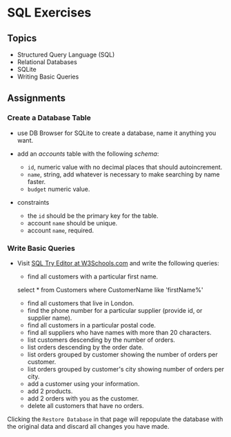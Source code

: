 # SQL Exercises 

## Topics

- Structured Query Language (SQL)
- Relational Databases
- SQLite
- Writing Basic Queries

## Assignments

### Create a Database Table

- use DB Browser for SQLite to create a database, name it anything you want.
- add an _accounts_ table with the following _schema_:

  - `id`, numeric value with no decimal places that should autoincrement.
  - `name`, string, add whatever is necessary to make searching by name faster.
  - `budget` numeric value.

- constraints
  - the `id` should be the primary key for the table.
  - account `name` should be unique.
  - account `name`, required.

### Write Basic Queries

- Visit [SQL Try Editor at W3Schools.com](https://www.w3schools.com/Sql/tryit.asp?filename=trysql_select_top) and write the following queries:
  - find all customers with a particular first name.

  select * from Customers
  where CustomerName like 'firstName%'


  - find all customers that live in London.
  - find the phone number for a particular supplier (provide id, or supplier name).
  - find all customers in a particular postal code.
  - find all suppliers who have names with more than 20 characters.
  - list customers descending by the number of orders.
  - list orders descending by the order date.
  - list orders grouped by customer showing the number of orders per customer.
  - list orders grouped by customer's city showing number of orders per city.
  - add a customer using your information.
  - add 2 products.
  - add 2 orders with you as the customer.
  - delete all customers that have no orders.

Clicking the `Restore Database` in that page will repopulate the database with the original data and discard all changes you have made.
